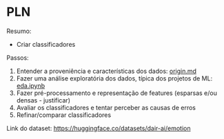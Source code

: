 # PLN

Resumo:
- Criar classificadores

Passos:
1. Entender a proveniência e características dos dados:
  [origin.md](origin.md)
2. Fazer uma análise exploratória dos dados, típica dos projetos de ML:
    [eda.ipynb](eda.ipynb)
3. Fazer pré-processamento e representação de features (esparsas e/ou densas - justificar)
4. Avaliar os classificadores e tentar perceber as causas de erros
5. Refinar/comparar classificadores

Link do dataset: https://huggingface.co/datasets/dair-ai/emotion

